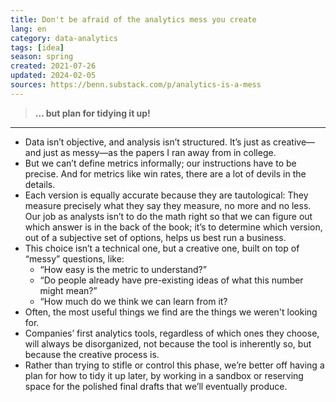 ```yaml
---
title: Don't be afraid of the analytics mess you create
lang: en
category: data-analytics
tags: [idea]
season: spring
created: 2021-07-26
updated: 2024-02-05
sources: https://benn.substack.com/p/analytics-is-a-mess
---
```


> **... but plan for tidying it up!**

---

- Data isn’t objective, and analysis isn’t structured. It’s just as creative—and just as messy—as the papers I ran away from in college.
- But we can’t define metrics informally; our instructions have to be precise. And for metrics like win rates, there are a lot of devils in the details.
- Each version is equally accurate because they are tautological: They measure precisely what they say they measure, no more and no less. Our job as analysts isn’t to do the math right so that we can figure out which answer is in the back of the book; it’s to determine which version, out of a subjective set of options, helps us best run a business.
- This choice isn’t a technical one, but a creative one, built on top of “messy” questions, like:
	- “How easy is the metric to understand?”
	- “Do people already have pre-existing ideas of what this number might mean?”
	- “How much do we think we can learn from it?
- Often, the most useful things we find are the things we weren't looking for.
- Companies’ first analytics tools, regardless of which ones they choose, will always be disorganized, not because the tool is inherently so, but because the creative process is.
- Rather than trying to stifle or control this phase, we’re better off having a plan for how to tidy it up later, by working in a sandbox or reserving space for the polished final drafts that we’ll eventually produce.